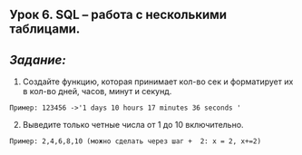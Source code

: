 ## Урок 6. SQL – работа с несколькими таблицами.
## *Задание:*

1.	Создайте функцию, которая принимает кол-во сек и форматирует их в кол-во дней, часов, минут и секунд.
```
Пример: 123456 ->'1 days 10 hours 17 minutes 36 seconds '
```

2.	Выведите только четные числа от 1 до 10 включительно.
```
Пример: 2,4,6,8,10 (можно сделать через шаг +  2: х = 2, х+=2)
```
